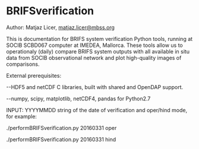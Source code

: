 # BRIFSverification

Author: Matjaz Licer, matjaz.licer@mbss.org

This is documentation for BRIFS system verification Python tools, running at SOCIB SCBD067 computer at IMEDEA, Mallorca. These tools allow us to operationaly (daily) compare BRIFS system outputs with all available in situ data from SOCIB observational network and plot high-quality images of comparisons.

External prerequisites:

--HDF5 and netCDF C libraries, built with shared and OpenDAP support.

--numpy, scipy, matplotlib, netCDF4, pandas for Python2.7


INPUT: YYYYMMDD string of the date of verification and oper/hind mode, for example:

./performBRIFSverification.py 20160331 oper

./performBRIFSverification.py 20160331 hind

